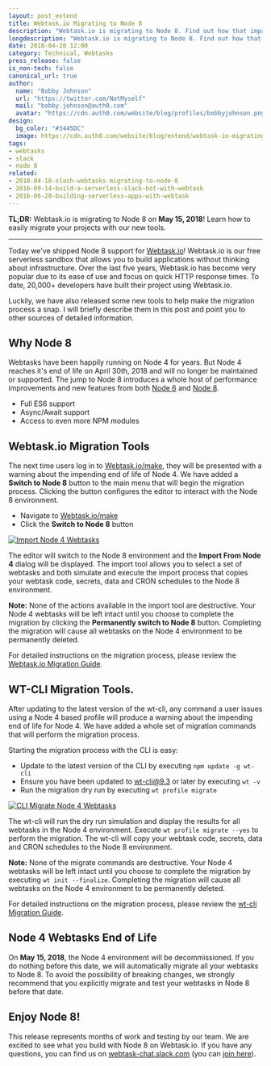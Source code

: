 ```yaml
---
layout: post_extend
title: Webtask.io Migrating to Node 8
description: "Webtask.io is migrating to Node 8. Find out how that impacts your projects and how to prepare."
longdescription: "Webtask.io is migrating to Node 8. Find out how that impacts your projects and how to prepare. Migration tools are available directly in the editor and wt-cli."
date: 2018-04-20 12:00
category: Technical, Webtasks
press_release: false
is_non-tech: false
canonical_url: true
author:
  name: "Bobby Johnson"
  url: "https://twitter.com/NotMyself"
  mail: "bobby.johnson@auth0.com"
  avatar: "https://cdn.auth0.com/website/blog/profiles/bobbyjohnson.png"
design:
  bg_color: "#3445DC"
  image: https://cdn.auth0.com/website/blog/extend/webtask-io-migrating-to-node-8/logo-webstask.io.png
tags:
- webtasks
- slack
- node 8
related:
- 2018-04-18-slash-webtasks-migrating-to-node-8
- 2016-09-14-build-a-serverless-slack-bot-with-webtask
- 2016-06-28-building-serverless-apps-with-webtask
---
```


**TL;DR:** Webtask.io is migrating to Node 8 on **May 15, 2018**! Learn how to easily migrate your projects with our new tools.

---

Today we've shipped Node 8 support for [Webtask.io](https://webtask.io)! Webtask.io is our free serverless sandbox that allows you to build applications without thinking about infrastructure. Over the last five years, Webtask.io has become very popular due to its ease of use and focus on quick HTTP response times. To date, 20,000+ developers have built their project using Webtask.io.

Luckily, we have also released some new tools to help make the migration process a snap. I will briefly describe them in this post and point you to other sources of detailed information.

## Why Node 8

Webtasks have been happily running on Node 4 for years. But Node 4 reaches it's end of life on April 30th, 2018 and will no longer be maintained or supported. The jump to Node 8 introduces a whole host of performance improvements and new features from both [Node 6](https://nodesource.com/blog/the-10-key-features-in-node-js-v6-lts-boron-after-you-upgrade) and [Node 8](https://nodesource.com/blog/five-fantastic-features-shipping-with-node-js-8-lts-carbon/).

- Full ES6 support
- Async/Await support
- Access to even more NPM modules

## Webtask.io Migration Tools

The next time users log in to [Webtask.io/make](https://webtask.io/make), they will be presented with a warning about the impending end of life of Node 4. We have added a **Switch to Node 8** button to the main menu that will begin the migration process. Clicking the button configures the editor to interact with the Node 8 environment.

- Navigate to [Webtask.io/make](https://webtask.io/make)
- Click the **Switch to Node 8** button

[![Import Node 4 Webtasks](https://cdn.auth0.com/website/blog/extend/webtask-io-migrating-to-node-8/node-8-import.png)](https://cdn.auth0.com/website/blog/extend/webtask-io-migrating-to-node-8/node-8-import.png)

The editor will switch to the Node 8 environment and the **Import From Node 4** dialog will be displayed. The import tool allows you to select a set of webtasks and both simulate and execute the import process that copies your webtask code, secrets, data and CRON schedules to the Node 8 environment.

**Note:** None of the actions available in the import tool are destructive. Your Node 4 webtasks will be left intact until you choose to complete the migration by clicking the **Permanently switch to Node 8** button. Completing the migration will cause all webtasks on the Node 4 environment to be permanently deleted.

For detailed instructions on the migration process, please review the [Webtask.io Migration Guide](https://github.com/auth0/wt-cli/wiki/Node8-webtask.io).


## WT-CLI Migration Tools.

After updating to the latest version of the wt-cli, any command a user issues using a Node 4 based profile will produce a warning about the impending end of life for Node 4. We have added a whole set of migration commands that will perform the migration process.

Starting the migration process with the CLI is easy:

- Update to the latest version of the CLI by executing `npm update -g wt-cli`
- Ensure you have been updated to  wt-cli@9.3 or later by executing `wt -v`
- Run the migration dry run by executing `wt profile migrate`

[![CLI Migrate Node 4 Webtasks](https://cdn.auth0.com/website/blog/extend/webtask-io-migrating-to-node-8/node-8-cli-migrate.png)](https://cdn.auth0.com/website/blog/extend/webtask-io-migrating-to-node-8/node-8-cli-migrate.png)

The wt-cli will run the dry run simulation and display the results for all webtasks in the Node 4 environment. Execute `wt profile migrate --yes` to perform the migration. The wt-cli will copy your webtask code, secrets, data and CRON schedules to the Node 8 environment.

**Note:** None of the migrate commands are destructive. Your Node 4 webtasks will be left intact until you choose to complete the migration by executing `wt init --finalize`. Completing the migration will cause all webtasks on the Node 4 environment to be permanently deleted.

For detailed instructions on the migration process, please review the [wt-cli Migration Guide](https://github.com/auth0/wt-cli/wiki/Node8---wt-cli).

## Node 4 Webtasks End of Life

On **May 15, 2018**, the Node 4 environment will be decommissioned. If you do nothing before this date, we will automatically migrate all your webtasks to Node 8. To avoid the possibility of breaking changes, we strongly recommend that you explicitly migrate and test your webtasks in Node 8 before that date.

## Enjoy Node 8!

This release represents months of work and testing by our team. We are excited to see what you build with Node 8 on Webtask.io. If you have any questions, you can find us on [webtask-chat.slack.com](https://webtask-chat.slack.com) (you can [join here](https://skynet.run.webtask.io/webtask-signup)).
